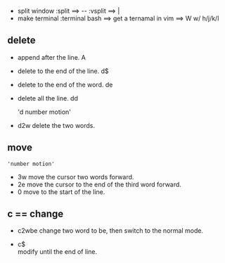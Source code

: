 * split window
	:split  ==> --
	:vsplit ==> |
* make terminal
	:terminal bash ==> get a ternamal in vim
==> <Ctrl>W w/ h/j/k/l

## delete 
* append after the line.
	<ESC>A
* delete to the end of the line.
	<ESC>d$
* delete to the end of the word.
	<ESC>de
* delete all the line.
	<ESC>dd

	'd number motion'
* <ESC>d2w 
	delete the two words.

## move
	'number motion'
* <ESC>3w
	move the cursor two words forward.
* <ESC>2e
	move the cursor to the end of the third word forward.
* <ESC>0
	move to the start of the line.

## c == change
* c2wbe<ESC>
	change two word to be, then switch to the normal mode.

* c$<ESC>	
	modify until the end of line.


